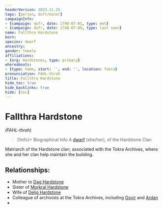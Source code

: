 ```yaml
---
headerVersion: 2023.11.25
tags: [person, dufr/minor]
campaignInfo:
- {campaign: dufr, date: 1748-07-01, type: met}
- {campaign: dufr, date: 1748-07-09, type: last seen}
name: Fallthra Hardstone
born:
species: dwarf
ancestry:
gender: female
affiliations:
- {org: Hardstones, type: primary}
whereabouts:
- {type: home, start: '', end: '', location: Tokra}
pronunciation: FAHL-thrah
title: Fallthra Hardstone
hide_toc: true
hide_backlinks: true
hide: [toc]
---
```

# Fallthra Hardstone
*(FAHL-thrah)*
>[!info]+ Biographical Info
> A [dwarf](<../../species/children-of-the-embodied-gods/dwarves/dwarves.md>) (she/her), of the Hardstone Clan
> 
>> 
>> 
>> 

Matriarch of the Hardstone clan; associated with the Tokra Archives, where she and her clan help maintain the building. 
## Relationships:
- Mother to [Dag Hardstone](<./dag-hardstone.md>)
- Sister of [Morkral Hardstone](<./morkral-hardstone.md>)
- Wife of [Delig Hardstone](<./delig-hardstone.md>)
- Colleague of archivists at the Tokra Archives, including [Govir](<../dunmari/govir.md>) and [Ardan](<../dunmari/ardan.md>)
- 